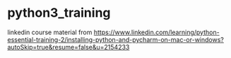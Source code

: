 # python3_training
linkedin course material from https://www.linkedin.com/learning/python-essential-training-2/installing-python-and-pycharm-on-mac-or-windows?autoSkip=true&resume=false&u=2154233
